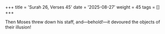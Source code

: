 +++
title = 'Surah 26, Verses 45'
date = '2025-08-27'
weight = 45
tags = []
+++

Then Moses threw down his staff, and—behold!—it devoured the objects of their illusion!